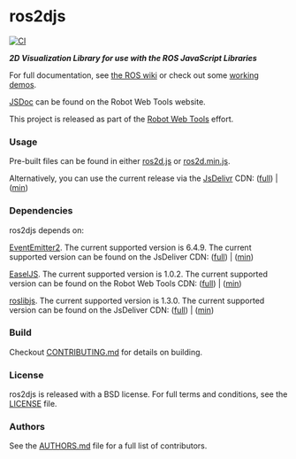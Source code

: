 # ros2djs

[![CI](https://github.com/RobotWebTools/ros2djs/actions/workflows/main.yml/badge.svg)](https://github.com/RobotWebTools/ros2djs/actions/workflows/main.yml)

***2D Visualization Library for use with the ROS JavaScript Libraries***

For full documentation, see [the ROS wiki](http://ros.org/wiki/ros2djs) or check out some [working demos](https://robotwebtools.github.io/).

[JSDoc](https://robotwebtools.github.io/ros2djs) can be found on the Robot Web Tools website.

This project is released as part of the [Robot Web Tools](https://robotwebtools.github.io/) effort.

### Usage

Pre-built files can be found in either [ros2d.js](build/ros2d.js) or [ros2d.min.js](build/ros2d.min.js).

Alternatively, you can use the current release via the [JsDelivr](https://www.jsdelivr.com/) CDN: ([full](https://cdn.jsdelivr.net/npm/ros2d@0/build/ros2d.js)) | ([min](https://cdn.jsdelivr.net/npm/ros2d@0/build/ros2d.min.js))

### Dependencies

ros2djs depends on:

[EventEmitter2](https://github.com/EventEmitter2/EventEmitter2). The current supported version is 6.4.9. The current supported version can be found on the JsDeliver CDN: ([full](https://cdn.jsdelivr.net/npm/eventemitter2@6/lib/eventemitter2.js)) | ([min](https://cdn.jsdelivr.net/npm/eventemitter2@6/lib/eventemitter2.min.js))

[EaselJS](https://github.com/CreateJS/EaselJS). The current supported version is 1.0.2. The current supported version can be found on the Robot Web Tools CDN: ([full](https://cdn.jsdelivr.net/npm/easeljs@1/lib/easeljs.js)) | ([min](https://cdn.jsdelivr.net/npm/easeljs@1/lib/easeljs.min.js))

[roslibjs](https://github.com/RobotWebTools/roslibjs). The current supported version is 1.3.0. The current supported version can be found on the JsDeliver CDN: ([full](https://cdn.jsdelivr.net/npm/roslib@1/build/roslib.js)) | ([min](https://cdn.jsdelivr.net/npm/roslib@1/build/roslib.min.js))

### Build

Checkout [CONTRIBUTING.md](CONTRIBUTING.md) for details on building.

### License

ros2djs is released with a BSD license. For full terms and conditions, see the [LICENSE](LICENSE) file.

### Authors

See the [AUTHORS.md](AUTHORS.md) file for a full list of contributors.
